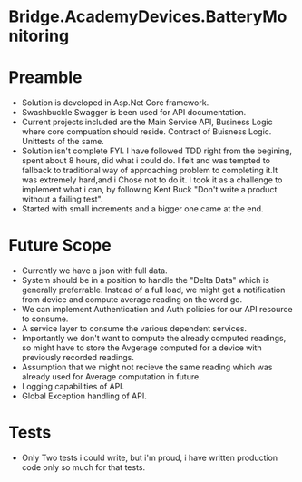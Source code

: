 # Bridge.AcademyDevices.BatteryMonitoring

# Preamble

* Solution is developed in Asp.Net Core framework.
* Swashbuckle Swagger is been used for API documentation.
* Current projects included are the Main Service API, Business Logic where core compuation should reside. Contract of Buisness Logic. Unittests of the same.
* Solution isn't complete FYI. I have followed TDD right from the begining, spent about 8 hours, did what i could do. I felt and was tempted to fallback to traditional way of approaching problem to completing it.It was extremely hard,and i Chose not to do it. I took it as a challenge to implement what i can, by following Kent Buck "Don't write a product without a failing test".
* Started with small increments and a bigger one came at the end.


# Future Scope

* Currently we have a json with full data.
* System should be in a position to handle the "Delta Data" which is generally preferrable. Instead of a full load, we might get a notification from device and
  compute average reading on the word go.
* We can implement Authentication and Auth policies for our API resource to consume.  
* A service layer to consume the various dependent services.
* Importantly we don't want to compute the already computed readings, so might have to store the Avgerage computed for a device with previously recorded readings.
* Assumption that we might not recieve the same reading which was already used for Average computation in future.
* Logging capabilities of API.
* Global Exception handling of API.

# Tests

* Only Two tests i could write, but i'm proud, i have written production code only so much for that tests.

